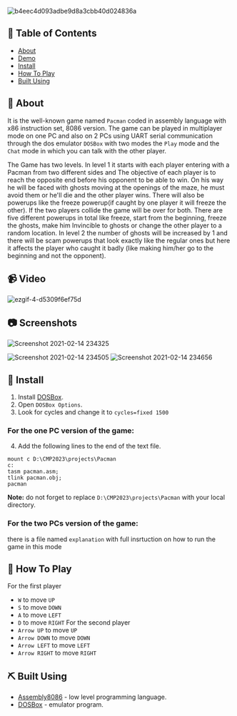 ![b4eec4d093adbe9d8a3cbb40d024836a](https://user-images.githubusercontent.com/72984811/107887784-2e7cf380-6f11-11eb-95f0-16d69e07068d.png)


## 📝 Table of Contents
- [About](#about)
- [Demo](#demo)
- [Install](#Install)
- [How To Play](#play)
- [Built Using](#tech)

## 🧐 About 
It is the well-known game named ```Pacman``` coded in assembly language with x86 instruction set, 8086 version. The game can be played in multiplayer mode on one PC and also on 2 PCs using UART serial communication through the dos emulator ```DOSBox``` with two modes the ```Play``` mode and the ```Chat``` mode in which you can talk with the other player.

The Game has two levels. In level 1 it starts with each player entering with a Pacman from two different sides and The objective of each player is to reach the opposite end before his opponent to be able to win. On his way he will be faced with ghosts moving at the openings of the maze, he must avoid them or he'll die and the other player wins. There will also be powerups like the freeze powerup(if caught by one player it will freeze the other). If the two players collide the game will be over for both. There are five different powerups in total like freeze, start from the beginning, freeze the ghosts, make him Invincible to ghosts or change the other player to a random location. In level 2 the number of ghosts will be increased by 1 and there will be scam powerups that look exactly like the regular ones but here it affects the player who caught it badly (like making him/her go to the beginning and not the opponent).

## 📹 Video


![ezgif-4-d5309f6ef75d](https://user-images.githubusercontent.com/72984811/107890573-63de0d00-6f22-11eb-9650-1f7ce70014f3.gif)
 
## 📷 Screenshots

![Screenshot 2021-02-14 234325](https://user-images.githubusercontent.com/72984811/107890008-0c8a6d80-6f1f-11eb-8de1-f033cd7d8890.png)

![Screenshot 2021-02-14 234505](https://user-images.githubusercontent.com/72984811/107890016-1f04a700-6f1f-11eb-9a9f-091aca6f2387.png)
![Screenshot 2021-02-14 234656](https://user-images.githubusercontent.com/72984811/107890019-2330c480-6f1f-11eb-8978-9813b6d2635c.png)


## 🏁 Install
1. Install [DOSBox](https://www.dosbox.com/).
2. Open ```DOSBox Options```.
3. Look for cycles and change it to ```cycles=fixed 1500```

### For the one PC version of the game:

4. Add the following lines to the end of the text file.
```
mount c D:\CMP2023\projects\Pacman
c:
tasm pacman.asm;
tlink pacman.obj;
pacman
```
**Note:** do not forget to replace ```D:\CMP2023\projects\Pacman``` with your local directory. 
### For the two PCs version of the game:
there is a file named ```explanation``` with full insrtuction on how to run the game in this mode
## 💭 How To Play 
For the first player
* ```W``` to move ```UP```
* ```S``` to move ```DOWN```
* ```A``` to move ```LEFT```
* ```D``` to move ```RIGHT```
For the second player
* ```Arrow UP``` to move ```UP```
* ```Arrow DOWN``` to move ```DOWN```
* ```Arrow LEFT``` to move ```LEFT```
* ```Arrow RIGHT``` to move ```RIGHT```
## ⛏️ Built Using 
- [Assembly8086](https://en.wikipedia.org/wiki/X86_assembly_language) - low level programming language.
- [DOSBox](https://www.dosbox.com/) - emulator program.
